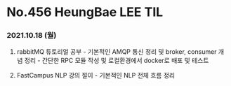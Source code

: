 # No.456 HeungBae LEE TIL

### 2021.10.18 (월)
1. rabbitMQ 튜토리얼 공부
        - 기본적인 AMQP 통신 정리 및 broker, consumer 개념 정리
        - 간단한 RPC 모듈 작성 및 로컬환경에서 docker로 배포 및 테스트

2. FastCampus NLP 강의 절이
        - 기본적인 NLP 전체 흐름 정리
